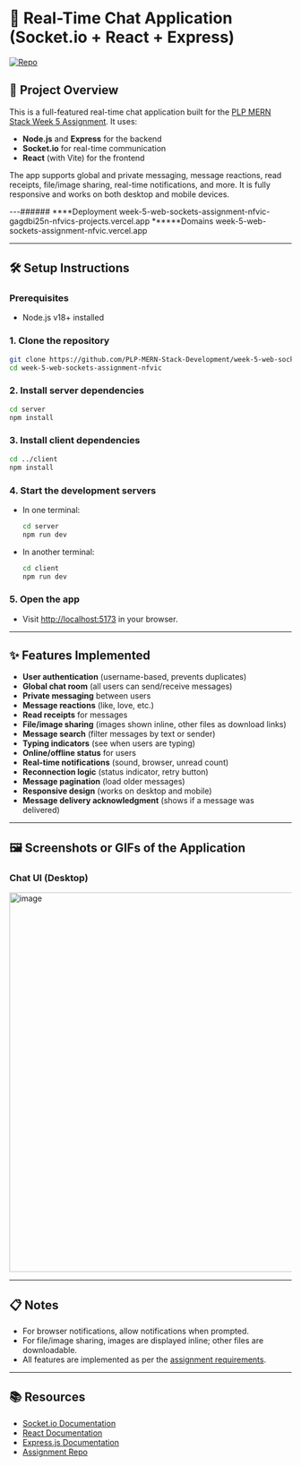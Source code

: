 # 🔄 Real-Time Chat Application (Socket.io + React + Express)

[![Repo](https://img.shields.io/badge/GitHub-Repo-blue?logo=github)](https://github.com/PLP-MERN-Stack-Development/week-5-web-sockets-assignment-nfvic)

## 🚀 Project Overview

This is a full-featured real-time chat application built for the [PLP MERN Stack Week 5 Assignment](https://github.com/PLP-MERN-Stack-Development/week-5-web-sockets-assignment-nfvic.git).
It uses:
- **Node.js** and **Express** for the backend
- **Socket.io** for real-time communication
- **React** (with Vite) for the frontend

The app supports global and private messaging, message reactions, read receipts, file/image sharing, real-time notifications, and more. It is fully responsive and works on both desktop and mobile devices.

---######
****Deployment
week-5-web-sockets-assignment-nfvic-gagdbi25n-nfvics-projects.vercel.app
******Domains
week-5-web-sockets-assignment-nfvic.vercel.app

---

## 🛠️ Setup Instructions

### Prerequisites
- Node.js v18+ installed

### 1. Clone the repository
```sh
git clone https://github.com/PLP-MERN-Stack-Development/week-5-web-sockets-assignment-nfvic.git
cd week-5-web-sockets-assignment-nfvic
```

### 2. Install server dependencies
```sh
cd server
npm install
```

### 3. Install client dependencies
```sh
cd ../client
npm install
```

### 4. Start the development servers
- In one terminal:
  ```sh
  cd server
  npm run dev
  ```
- In another terminal:
  ```sh
  cd client
  npm run dev
  ```

### 5. Open the app
- Visit [http://localhost:5173](http://localhost:5173) in your browser.

---

## ✨ Features Implemented

- **User authentication** (username-based, prevents duplicates)
- **Global chat room** (all users can send/receive messages)
- **Private messaging** between users
- **Message reactions** (like, love, etc.)
- **Read receipts** for messages
- **File/image sharing** (images shown inline, other files as download links)
- **Message search** (filter messages by text or sender)
- **Typing indicators** (see when users are typing)
- **Online/offline status** for users
- **Real-time notifications** (sound, browser, unread count)
- **Reconnection logic** (status indicator, retry button)
- **Message pagination** (load older messages)
- **Responsive design** (works on desktop and mobile)
- **Message delivery acknowledgment** (shows if a message was delivered)

---

## 🖼️ Screenshots or GIFs of the Application


### Chat UI (Desktop)
<img width="1366" height="678" alt="image" src="https://github.com/user-attachments/assets/493a681d-5827-4b12-9210-d501f503036f" />




---



## 📋 Notes

- For browser notifications, allow notifications when prompted.
- For file/image sharing, images are displayed inline; other files are downloadable.
- All features are implemented as per the [assignment requirements](./Week5-Assignment.md).



---

## 📚 Resources

- [Socket.io Documentation](https://socket.io/docs/)
- [React Documentation](https://react.dev/)
- [Express.js Documentation](https://expressjs.com/)
- [Assignment Repo](https://github.com/PLP-MERN-Stack-Development/week-5-web-sockets-assignment-nfvic.git) 
